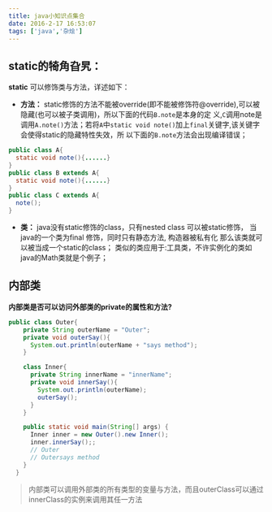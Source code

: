 ```yaml
---
title: java小知识点集合
date: 2016-2-17 16:53:07
tags: ['java','杂烩']
---
```

## static的犄角旮旯：
**static** 可以修饰类与方法，详述如下：
- **方法：**  static修饰的方法不能被override(即不能被修饰符@override),可以被隐藏(也可以被子类调用)，所以下面的代码`B.note`是本身的定
义,`C`调用note是调用`A.note()`方法；若将`A`中`static void note()`加上`final`关键字,该关键字会使得static的隐藏特性失效，所
以下面的`B.note`方法会出现编译错误；<!--more-->
``` java
public class A{
  static void note(){......}
}
public class B extends A{
  static void note(){......}
}
public class C extends A{
  note();
}
```
- **类：**  java没有static修饰的class，只有nested class 可以被static修饰， 当java的一个类为final 修饰，同时只有静态方法, 构造器被私有化
那么该类就可以被当成一个static的class；
类似的类应用于:工具类，不许实例化的类如java的Math类就是个例子；

## 内部类
**内部类是否可以访问外部类的private的属性和方法?**
``` java
public class Outer{
    private String outerName = "Outer";
    private void outerSay(){
      System.out.println(outerName + "says method");
    }

    class Inner{
      private String innerName = "innerName";
      private void innerSay(){
        System.out.println(outerName);
        outerSay();
      }
    }

    public static void main(String[] args) {
      Inner inner = new Outer().new Inner();
      inner.innerSay();;
      // Outer
      // Outersays method
    }
  }
```
> 内部类可以调用外部类的所有类型的变量与方法，而且outerClass可以通过innerClass的实例来调用其任一方法
